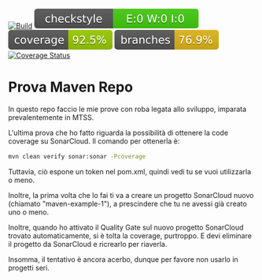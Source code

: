 [![Build](https://github.com/Rickyz03/ProvaMavenRepo/actions/workflows/build.yml/badge.svg)](https://github.com/Rickyz03/ProvaMavenRepo/actions/workflows/build.yml)
![checkstyle](.github/ReadmeBadges/checkstyle-result.svg)
![coverage](.github/ReadmeBadges/jacoco.svg)
![branches_coverage](.github/ReadmeBadges/branches.svg)
[![Coverage Status](https://coveralls.io/repos/github/Rickyz03/ProvaMavenRepo/badge.svg?branch=master)](https://coveralls.io/github/Rickyz03/ProvaMavenRepo?branch=master)

# Prova Maven Repo
In questo repo faccio le mie prove con roba legata allo sviluppo, imparata prevalentemente in MTSS.  

L'ultima prova che ho fatto riguarda la possibilità di ottenere la code coverage su SonarCloud.
Il comando per ottenerla è:

```bash
mvn clean verify sonar:sonar -Pcoverage
```

Tuttavia, ciò espone un token nel pom.xml, quindi vedi tu se vuoi utilizzarla o meno.

Inoltre, la prima volta che lo fai ti va a creare un progetto SonarCloud nuovo (chiamato "maven-example-1"), a prescindere che tu ne avessi già creato uno o meno.

Inoltre, quando ho attivato il Quality Gate sul nuovo progetto SonarCloud trovato automaticamente, si è tolta la coverage, purtroppo. E devi eliminare il progetto da SonarCloud e ricrearlo per riaverla. 

Insomma, il tentativo è ancora acerbo, dunque per favore non usarlo in progetti seri.
